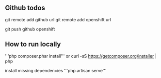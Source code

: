 Github todos
---
git remote add github url
git remote add openshift url

git push github openshift

How to run locally
---

'''php composer.phar install'''
or
curl -sS https://getcomposer.org/installer | php

install missing dependencies
'''php artisan serve'''
